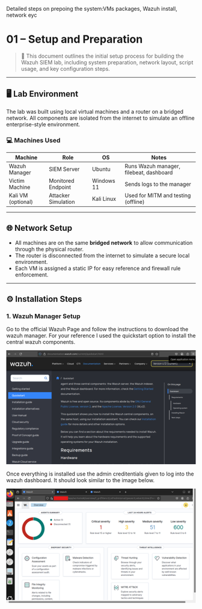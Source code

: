 Detailed steps on prepoing the system:VMs packages, Wazuh install, network eyc

# 01 – Setup and Preparation

> 🧪 This document outlines the initial setup process for building the Wazuh SIEM lab, including system preparation, network layout, script usage, and key configuration steps.

---

## 🖥️ Lab Environment

The lab was built using local virtual machines and a router on a bridged network. All components are isolated from the internet to simulate an offline enterprise-style environment.

### 💻 Machines Used

| Machine            | Role              | OS         | Notes                                  |
|--------------------|-------------------|------------|----------------------------------------|
| Wazuh Manager      | SIEM Server       | Ubuntu     | Runs Wazuh manager, filebeat, dashboard |
| Victim Machine     | Monitored Endpoint| Windows 11 | Sends logs to the manager              |
| Kali VM (optional) | Attacker Simulation| Kali Linux | Used for MITM and testing (offline)    |

---

## 🌐 Network Setup

- All machines are on the same **bridged network** to allow communication through the physical router.
- The router is disconnected from the internet to simulate a secure local environment.
- Each VM is assigned a static IP for easy reference and firewall rule enforcement.

---

## ⚙️ Installation Steps

### 1. Wazuh Manager Setup

Go to the official Wazuh Page and follow the instructions to download the wazuh manager. For your reference I used the quickstart option to install the central wazuh components.

![image alt](https://github.com/UVSasa/Wazuh-Siem/blob/main/Screenshot%202025-05-20%20154958.png?raw=true)

Once everything is installed use the admin creditentials given to log into the wazuh dashboard. It should look similar to the image below.


![image alt](https://github.com/UVSasa/Wazuh-Siem/blob/main/Screenshot%202025-05-20%20161420.png?raw=true)








